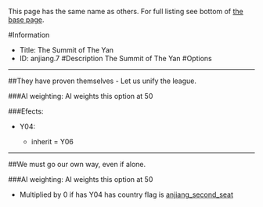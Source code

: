 This page has the same name as others. For full listing see bottom of [the base page](the_summit_of_the_yan2.md).

#Information
 - Title: The Summit of The Yan
 - ID: anjiang.7
#Description
The Summit of The Yan
#Options

___
##They have proven themselves - Let us unify the league.

###AI weighting:
AI weights this option at 50


###Efects:<ul><li>Y04:</li><ul><li>inherit = Y06</li></ul></ul>

___
##We must go our own way, even if alone.

###AI weighting:
AI weights this option at 50
 - Multiplied by 0 if has Y04 has country flag is [anjiang_second_seat](../flags/anjiang_second_seat.md)

